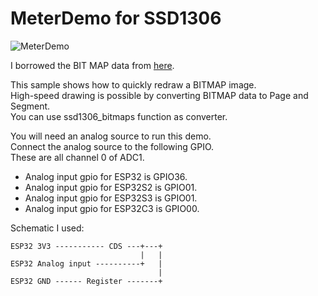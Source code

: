 # MeterDemo for SSD1306

![MeterDemo](https://user-images.githubusercontent.com/6020549/166136718-5139deb8-df11-4756-b161-7830ce2251ea.JPG)

I borrowed the BIT MAP data from [here](https://forum.arduino.cc/t/analog-vu-meter-i2c-oled-sh1106-oledmeter-animation/388374).   



This sample shows how to quickly redraw a BITMAP image.   
High-speed drawing is possible by converting BITMAP data to Page and Segment.   
You can use ssd1306_bitmaps function as converter.   


You will need an analog source to run this demo.   
Connect the analog source to the following GPIO.   
These are all channel 0 of ADC1.   

- Analog input gpio for ESP32 is GPIO36.   
- Analog input gpio for ESP32S2 is GPIO01.   
- Analog input gpio for ESP32S3 is GPIO01.   
- Analog input gpio for ESP32C3 is GPIO00.   

Schematic I used:
```
ESP32 3V3 ----------- CDS ---+---+
                             |   |
ESP32 Analog input ----------+   |
                                 |
ESP32 GND ------ Register -------+
```

